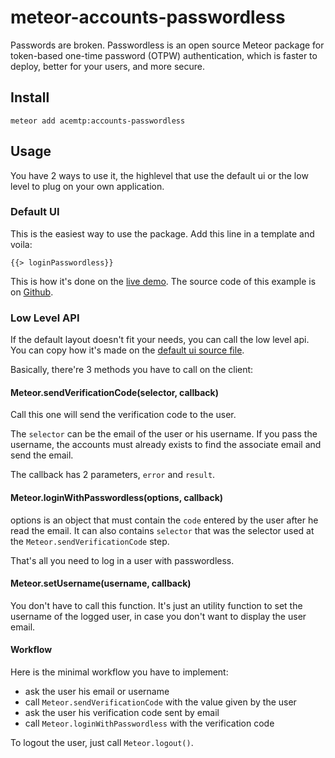 # meteor-accounts-passwordless

Passwords are broken. Passwordless is an open source Meteor package for token-based one-time password (OTPW) authentication, which is faster to deploy, better for your users, and more secure.

## Install

```
meteor add acemtp:accounts-passwordless
```

## Usage


You have 2 ways to use it, the highlevel that use the default ui or the low level to plug on your own application.

### Default UI

This is the easiest way to use the package. Add this line in a template and voila:

    {{> loginPasswordless}}

This is how it's done on the [live demo](http://passwordless.meteor.com). The source code of this example is on [Github](https://github.com/efounders/meteor-accounts-passwordless/tree/master/example).

### Low Level API

If the default layout doesn't fit your needs, you can call the low level api. You can copy how it's made on the [default ui source file](https://github.com/efounders/meteor-accounts-passwordless/blob/master/accounts-passwordless-ui.js).

Basically, there're 3 methods you have to call on the client:

#### Meteor.sendVerificationCode(selector, callback)

Call this one will send the verification code to the user.

The `selector` can be the email of the user or his username. If you pass the username, the accounts must already exists to find the associate email and send the email.

The callback has 2 parameters, `error` and `result`.

#### Meteor.loginWithPasswordless(options, callback)

options is an object that must contain the `code` entered by the user after he read the email. It can also contains `selector` that was the selector used at the `Meteor.sendVerificationCode` step.

That's all you need to log in a user with passwordless.

#### Meteor.setUsername(username, callback)

You don't have to call this function. It's just an utility function to set the username of the logged user, in case you don't want to display the user email.

#### Workflow

Here is the minimal workflow you have to implement:

- ask the user his email or username
- call `Meteor.sendVerificationCode` with the value given by the user
- ask the user his verification code sent by email
- call `Meteor.loginWithPasswordless` with the verification code

To logout the user, just call `Meteor.logout()`.
